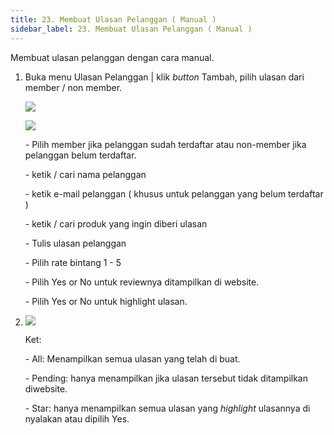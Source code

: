 ```yaml
---
title: 23. Membuat Ulasan Pelanggan ( Manual )
sidebar_label: 23. Membuat Ulasan Pelanggan ( Manual )
---
```

M﻿embuat ulasan pelanggan dengan cara manual. 

1. B﻿uka menu Ulasan Pelanggan | klik *button* Tambah, pilih ulasan dari member / non member.

   ![](/img/23.-ulasan-pelanggan_member_update.png)

   ![](/img/23.-ulasan-pelanggan_non-member_update.png)

   \-﻿ Pilih member jika pelanggan sudah terdaftar atau non-member jika pelanggan belum terdaftar.

   \-﻿ ketik / cari nama pelanggan

   \-﻿ ketik e-mail pelanggan ( khusus untuk pelanggan yang belum terdaftar )

   \-﻿ ketik / cari produk yang ingin diberi ulasan

   \-﻿ Tulis ulasan pelanggan

   \-﻿ Pilih rate bintang 1 - 5

   \-﻿ Pilih Yes or No untuk reviewnya ditampilkan di website.

   \-﻿ Pilih Yes or No untuk highlight ulasan. 
2. ![](/img/23.-tab-depan-ulasan-pelanggan.png)

   K﻿et:

   \-﻿ All: Menampilkan semua ulasan yang telah di buat.

   \-﻿ Pending: hanya menampilkan jika ulasan tersebut tidak ditampilkan diwebsite.

   \-﻿ Star: hanya menampilkan semua ulasan yang *highlight* ulasannya di nyalakan atau dipilih Yes.